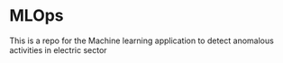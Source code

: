 # MLOps
This is a repo for the Machine learning application to detect anomalous activities in electric sector
